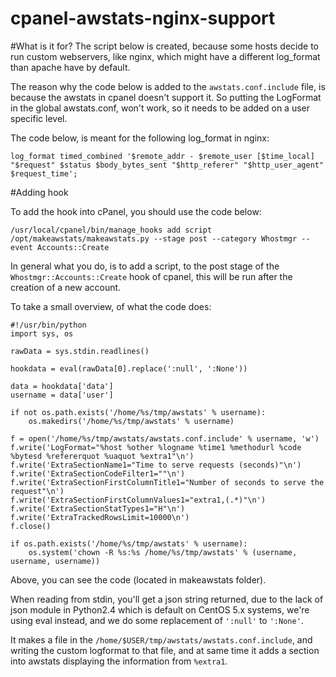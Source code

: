 cpanel-awstats-nginx-support
============================

#What is it for?
The script below is created, because some hosts decide to run custom webservers, like nginx, which might have a different log_format than apache have by default.

The reason why the code below is added to the `awstats.conf.include` file, is because the awstats in cpanel doesn't support it. So putting the LogFormat in the global awstats.conf, won't work, so it needs to be added on a user specific level.

The code below, is meant for the following log_format in nginx:
	
	log_format timed_combined '$remote_addr - $remote_user [$time_local] "$request" $status $body_bytes_sent "$http_referer" "$http_user_agent" $request_time';

#Adding hook

To add the hook into cPanel, you should use the code below:

	/usr/local/cpanel/bin/manage_hooks add script /opt/makeawstats/makeawstats.py --stage post --category Whostmgr --event Accounts::Create
	
In general what you do, is to add a script, to the post stage of the `Whostmgr::Accounts::Create` hook of cpanel, this will be run after the creation of a new account.

To take a small overview, of what the code does:

	#!/usr/bin/python
	import sys, os

	rawData = sys.stdin.readlines()

	hookdata = eval(rawData[0].replace(':null', ':None'))

	data = hookdata['data']
	username = data['user']

	if not os.path.exists('/home/%s/tmp/awstats' % username):
	    os.makedirs('/home/%s/tmp/awstats' % username)

	f = open('/home/%s/tmp/awstats/awstats.conf.include' % username, 'w')
	f.write('LogFormat="%host %other %logname %time1 %methodurl %code %bytesd %refererquot %uaquot %extra1"\n')
	f.write('ExtraSectionName1="Time to serve requests (seconds)"\n')
	f.write('ExtraSectionCodeFilter1=""\n')
	f.write('ExtraSectionFirstColumnTitle1="Number of seconds to serve the request"\n')
	f.write('ExtraSectionFirstColumnValues1="extra1,(.*)"\n')
	f.write('ExtraSectionStatTypes1="H"\n')
	f.write('ExtraTrackedRowsLimit=10000\n')
	f.close()

	if os.path.exists('/home/%s/tmp/awstats' % username):
	    os.system('chown -R %s:%s /home/%s/tmp/awstats' % (username, username, username))

	
Above, you can see the code (located in makeawstats folder).

When reading from stdin, you'll get a json string returned, due to the lack of json module in Python2.4 which is default on CentOS 5.x systems, we're using eval instead, and we do some replacement of `':null'` to `':None'`.

It makes a file in the `/home/$USER/tmp/awstats/awstats.conf.include`, and writing the custom logformat to that file, and at same time it adds a section into awstats displaying the information from `%extra1`.
